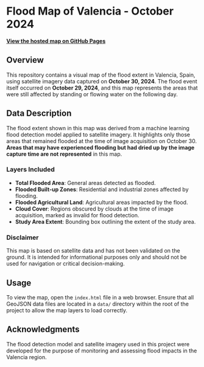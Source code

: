 # Flood Map of Valencia - October 2024

**[View the hosted map on GitHub Pages](YOUR_GITHUB_PAGES_LINK)**

## Overview
This repository contains a visual map of the flood extent in Valencia, Spain, using satellite imagery data captured on **October 30, 2024**. The flood event itself occurred on **October 29, 2024**, and this map represents the areas that were still affected by standing or flowing water on the following day.

## Data Description
The flood extent shown in this map was derived from a machine learning flood detection model applied to satellite imagery. It highlights only those areas that remained flooded at the time of image acquisition on October 30. **Areas that may have experienced flooding but had dried up by the image capture time are not represented** in this map.

### Layers Included
- **Total Flooded Area**: General areas detected as flooded.
- **Flooded Built-up Zones**: Residential and industrial zones affected by flooding.
- **Flooded Agricultural Land**: Agricultural areas impacted by the flood.
- **Cloud Cover**: Regions obscured by clouds at the time of image acquisition, marked as invalid for flood detection.
- **Study Area Extent**: Bounding box outlining the extent of the study area.

### Disclaimer
This map is based on satellite data and has not been validated on the ground. It is intended for informational purposes only and should not be used for navigation or critical decision-making.

## Usage
To view the map, open the `index.html` file in a web browser. Ensure that all GeoJSON data files are located in a `data/` directory within the root of the project to allow the map layers to load correctly.

## Acknowledgments
The flood detection model and satellite imagery used in this project were developed for the purpose of monitoring and assessing flood impacts in the Valencia region.
